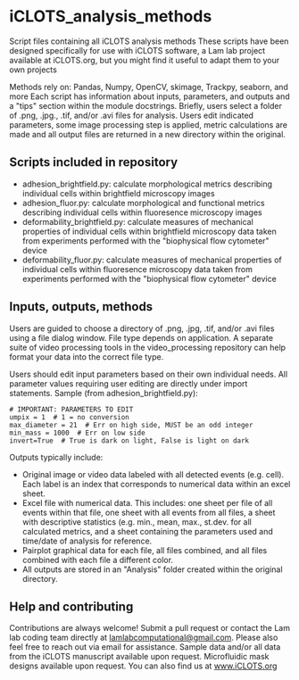 # iCLOTS_analysis_methods
Script files containing all iCLOTS analysis methods
These scripts have been designed specifically for use with iCLOTS software, a Lam lab project available at iCLOTS.org, but you might find it useful to adapt them to your own projects

Methods rely on: Pandas, Numpy, OpenCV, skimage, Trackpy, seaborn, and more
Each script has information about inputs, parameters, and outputs and a "tips" section within the module docstrings. Briefly, users select a folder of .png, .jpg., .tif, and/or .avi files for analysis. Users edit indicated parameters, some image processing step is applied, metric calculations are made and all output files are returned in a new directory within the original.

## Scripts included in repository
- adhesion_brightfield.py: calculate morphological metrics describing individual cells within brightfield microscopy images
- adhesion_fluor.py: calculate morphological and functional metrics describing individual cells within fluoresence microscopy images
- deformability_brightfield.py: calculate measures of mechanical properties of individual cells within brightfield microscopy data taken from experiments performed with the "biophysical flow cytometer" device
- deformability_fluor.py: calculate measures of mechanical properties of individual cells within fluoresence microscopy data taken from experiments performed with the "biophysical flow cytometer" device


## Inputs, outputs, methods

Users are guided to choose a directory of .png, .jpg, .tif, and/or .avi files using a file dialog window. File type depends on application. A separate suite of video processing tools in the video_processing repository can help format your data into the correct file type.

Users should edit input parameters based on their own individual needs. All parameter values requiring user editing are directly under import statements. Sample (from adhesion_brightfield.py):

```
# IMPORTANT: PARAMETERS TO EDIT
umpix = 1  # 1 = no conversion
max_diameter = 21  # Err on high side, MUST be an odd integer
min_mass = 1000  # Err on low side
invert=True  # True is dark on light, False is light on dark

```

Outputs typically include:
- Original image or video data labeled with all detected events (e.g. cell). Each label is an index that corresponds to numerical data within an excel sheet.
- Excel file with numerical data. This includes: one sheet per file of all events within that file, one sheet with all events from all files, a sheet with descriptive statistics (e.g. min., mean, max., st.dev. for all calculated metrics, and a sheet containing the parameters used and time/date of analysis for reference.
- Pairplot graphical data for each file, all files combined, and all files combined with each file a different color.
- All outputs are stored in an "Analysis" folder created within the original directory.

## Help and contributing
Contributions are always welcome! Submit a pull request or contact the Lam lab coding team directly at lamlabcomputational@gmail.com. Please also feel free to reach out via email for assistance. Sample data and/or all data from the iCLOTS manuscript available upon request. Microfluidic mask designs available upon request. You can also find us at www.iCLOTS.org
